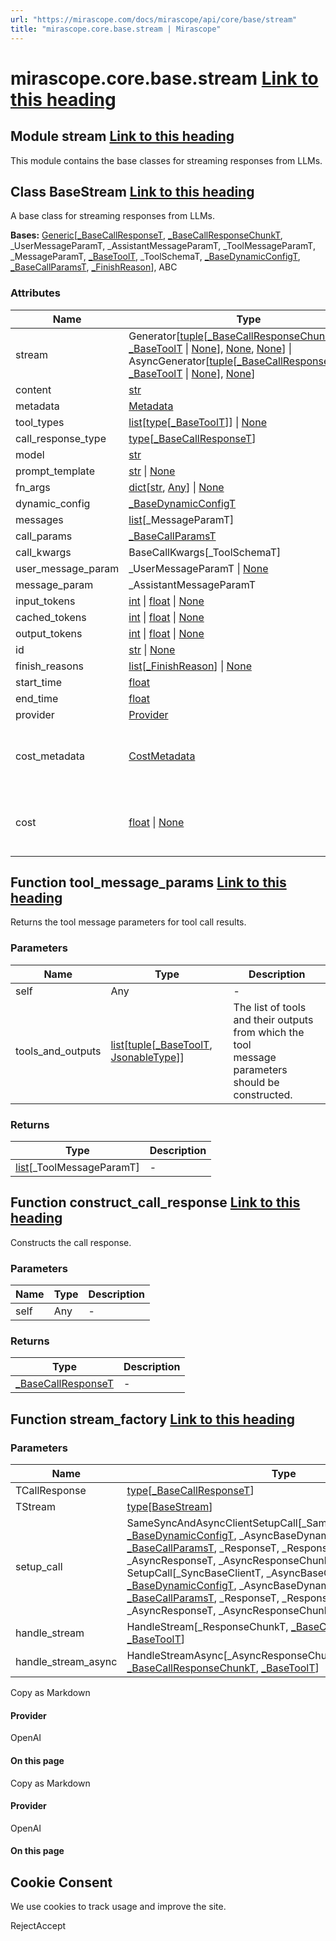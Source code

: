 ```yaml
---
url: "https://mirascope.com/docs/mirascope/api/core/base/stream"
title: "mirascope.core.base.stream | Mirascope"
---
```


# mirascope.core.base.stream [Link to this heading](https://mirascope.com/docs/mirascope/api/core/base/stream\#mirascope-core-base-stream)

## Module stream [Link to this heading](https://mirascope.com/docs/mirascope/api/core/base/stream\#stream)

This module contains the base classes for streaming responses from LLMs.

## Class BaseStream [Link to this heading](https://mirascope.com/docs/mirascope/api/core/base/stream\#basestream)

A base class for streaming responses from LLMs.

**Bases:** [Generic](https://docs.python.org/3/library/typing.html#typing.Generic)\[[\_BaseCallResponseT](https://mirascope.com/docs/mirascope/api/core/base/call_response#basecallresponse), [\_BaseCallResponseChunkT](https://mirascope.com/docs/mirascope/api/core/base/call_response_chunk#basecallresponsechunk), \_UserMessageParamT, \_AssistantMessageParamT, \_ToolMessageParamT, \_MessageParamT, [\_BaseToolT](https://mirascope.com/docs/mirascope/api/core/base/tool#basetool), \_ToolSchemaT, [\_BaseDynamicConfigT](https://mirascope.com/docs/mirascope/api/core/base/dynamic_config#basedynamicconfig), [\_BaseCallParamsT](https://mirascope.com/docs/mirascope/api/core/base/call_params#basecallparams), [\_FinishReason](https://mirascope.com/docs/mirascope/api/core/openai/call_response_chunk#finishreason)\], ABC

### Attributes

| Name | Type | Description |
| --- | --- | --- |
| stream | Generator\[[tuple](https://docs.python.org/3/library/stdtypes.html#tuple)\[[\_BaseCallResponseChunkT](https://mirascope.com/docs/mirascope/api/core/base/call_response_chunk#basecallresponsechunk), [\_BaseToolT](https://mirascope.com/docs/mirascope/api/core/base/tool#basetool) \| [None](https://docs.python.org/3/library/constants.html#None)\], [None](https://docs.python.org/3/library/constants.html#None), [None](https://docs.python.org/3/library/constants.html#None)\] \| AsyncGenerator\[[tuple](https://docs.python.org/3/library/stdtypes.html#tuple)\[[\_BaseCallResponseChunkT](https://mirascope.com/docs/mirascope/api/core/base/call_response_chunk#basecallresponsechunk), [\_BaseToolT](https://mirascope.com/docs/mirascope/api/core/base/tool#basetool) \| [None](https://docs.python.org/3/library/constants.html#None)\], [None](https://docs.python.org/3/library/constants.html#None)\] | - |
| content | [str](https://docs.python.org/3/library/stdtypes.html#str) | - |
| metadata | [Metadata](https://mirascope.com/docs/mirascope/api/core/base/metadata#metadata) | - |
| tool\_types | [list](https://docs.python.org/3/library/stdtypes.html#list)\[[type](https://docs.python.org/3/library/functions.html#type)\[[\_BaseToolT](https://mirascope.com/docs/mirascope/api/core/base/tool#basetool)\]\] \| [None](https://docs.python.org/3/library/constants.html#None) | - |
| call\_response\_type | [type](https://docs.python.org/3/library/functions.html#type)\[[\_BaseCallResponseT](https://mirascope.com/docs/mirascope/api/core/base/call_response#basecallresponse)\] | - |
| model | [str](https://docs.python.org/3/library/stdtypes.html#str) | - |
| prompt\_template | [str](https://docs.python.org/3/library/stdtypes.html#str) \| [None](https://docs.python.org/3/library/constants.html#None) | - |
| fn\_args | [dict](https://docs.python.org/3/library/stdtypes.html#dict)\[[str](https://docs.python.org/3/library/stdtypes.html#str), [Any](https://docs.python.org/3/library/typing.html#typing.Any)\] \| [None](https://docs.python.org/3/library/constants.html#None) | - |
| dynamic\_config | [\_BaseDynamicConfigT](https://mirascope.com/docs/mirascope/api/core/base/dynamic_config#basedynamicconfig) | - |
| messages | [list](https://docs.python.org/3/library/stdtypes.html#list)\[\_MessageParamT\] | - |
| call\_params | [\_BaseCallParamsT](https://mirascope.com/docs/mirascope/api/core/base/call_params#basecallparams) | - |
| call\_kwargs | BaseCallKwargs\[\_ToolSchemaT\] | - |
| user\_message\_param | \_UserMessageParamT \| [None](https://docs.python.org/3/library/constants.html#None) | - |
| message\_param | \_AssistantMessageParamT | - |
| input\_tokens | [int](https://docs.python.org/3/library/functions.html#int) \| [float](https://docs.python.org/3/library/functions.html#float) \| [None](https://docs.python.org/3/library/constants.html#None) | - |
| cached\_tokens | [int](https://docs.python.org/3/library/functions.html#int) \| [float](https://docs.python.org/3/library/functions.html#float) \| [None](https://docs.python.org/3/library/constants.html#None) | - |
| output\_tokens | [int](https://docs.python.org/3/library/functions.html#int) \| [float](https://docs.python.org/3/library/functions.html#float) \| [None](https://docs.python.org/3/library/constants.html#None) | - |
| id | [str](https://docs.python.org/3/library/stdtypes.html#str) \| [None](https://docs.python.org/3/library/constants.html#None) | - |
| finish\_reasons | [list](https://docs.python.org/3/library/stdtypes.html#list)\[[\_FinishReason](https://mirascope.com/docs/mirascope/api/core/openai/call_response_chunk#finishreason)\] \| [None](https://docs.python.org/3/library/constants.html#None) | - |
| start\_time | [float](https://docs.python.org/3/library/functions.html#float) | - |
| end\_time | [float](https://docs.python.org/3/library/functions.html#float) | - |
| provider | [Provider](https://mirascope.com/docs/mirascope/api/core/base/types#provider) | - |
| cost\_metadata | [CostMetadata](https://mirascope.com/docs/mirascope/api/core/base/types#costmetadata) | Returns metadata needed for cost calculation. |
| cost | [float](https://docs.python.org/3/library/functions.html#float) \| [None](https://docs.python.org/3/library/constants.html#None) | Calculate the cost of this streaming API call. |

## Function tool\_message\_params [Link to this heading](https://mirascope.com/docs/mirascope/api/core/base/stream\#tool-message-params)

Returns the tool message parameters for tool call results.

### Parameters

| Name | Type | Description |
| --- | --- | --- |
| self | Any | - |
| tools\_and\_outputs | [list](https://docs.python.org/3/library/stdtypes.html#list)\[[tuple](https://docs.python.org/3/library/stdtypes.html#tuple)\[[\_BaseToolT](https://mirascope.com/docs/mirascope/api/core/base/tool#basetool), [JsonableType](https://mirascope.com/docs/mirascope/api/core/base/types#jsonabletype)\]\] | The list of tools and their outputs from which the tool<br>message parameters should be constructed. |

### Returns

| Type | Description |
| --- | --- |
| [list](https://docs.python.org/3/library/stdtypes.html#list)\[\_ToolMessageParamT\] | - |

## Function construct\_call\_response [Link to this heading](https://mirascope.com/docs/mirascope/api/core/base/stream\#construct-call-response)

Constructs the call response.

### Parameters

| Name | Type | Description |
| --- | --- | --- |
| self | Any | - |

### Returns

| Type | Description |
| --- | --- |
| [\_BaseCallResponseT](https://mirascope.com/docs/mirascope/api/core/base/call_response#basecallresponse) | - |

## Function stream\_factory [Link to this heading](https://mirascope.com/docs/mirascope/api/core/base/stream\#stream-factory)

### Parameters

| Name | Type | Description |
| --- | --- | --- |
| TCallResponse | [type](https://docs.python.org/3/library/functions.html#type)\[[\_BaseCallResponseT](https://mirascope.com/docs/mirascope/api/core/base/call_response#basecallresponse)\] | - |
| TStream | [type](https://docs.python.org/3/library/functions.html#type)\[[BaseStream](https://mirascope.com/docs/mirascope/api/core/base/stream#basestream)\] | - |
| setup\_call | SameSyncAndAsyncClientSetupCall\[\_SameSyncAndAsyncClientT, [\_BaseDynamicConfigT](https://mirascope.com/docs/mirascope/api/core/base/dynamic_config#basedynamicconfig), \_AsyncBaseDynamicConfigT, [\_BaseCallParamsT](https://mirascope.com/docs/mirascope/api/core/base/call_params#basecallparams), \_ResponseT, \_ResponseChunkT, \_AsyncResponseT, \_AsyncResponseChunkT, [\_BaseToolT](https://mirascope.com/docs/mirascope/api/core/base/tool#basetool)\] \| SetupCall\[\_SyncBaseClientT, \_AsyncBaseClientT, [\_BaseDynamicConfigT](https://mirascope.com/docs/mirascope/api/core/base/dynamic_config#basedynamicconfig), \_AsyncBaseDynamicConfigT, [\_BaseCallParamsT](https://mirascope.com/docs/mirascope/api/core/base/call_params#basecallparams), \_ResponseT, \_ResponseChunkT, \_AsyncResponseT, \_AsyncResponseChunkT, [\_BaseToolT](https://mirascope.com/docs/mirascope/api/core/base/tool#basetool)\] | - |
| handle\_stream | HandleStream\[\_ResponseChunkT, [\_BaseCallResponseChunkT](https://mirascope.com/docs/mirascope/api/core/base/call_response_chunk#basecallresponsechunk), [\_BaseToolT](https://mirascope.com/docs/mirascope/api/core/base/tool#basetool)\] | - |
| handle\_stream\_async | HandleStreamAsync\[\_AsyncResponseChunkT, [\_BaseCallResponseChunkT](https://mirascope.com/docs/mirascope/api/core/base/call_response_chunk#basecallresponsechunk), [\_BaseToolT](https://mirascope.com/docs/mirascope/api/core/base/tool#basetool)\] | - |

Copy as Markdown

#### Provider

OpenAI

#### On this page

Copy as Markdown

#### Provider

OpenAI

#### On this page

## Cookie Consent

We use cookies to track usage and improve the site.

RejectAccept